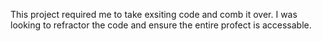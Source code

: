 This project required me to take exsiting code and comb it over. I was looking to refractor the code and ensure the entire profect is accessable.

